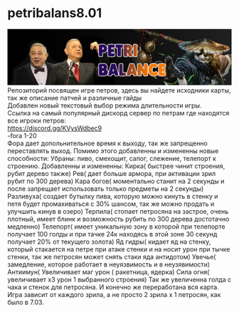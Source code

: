 # petribalans8.01
![alt text](http://github.com/strst/petribalans8.01/blob/main/image/petri.jpg?raw=true)
<br/>Репозиторий посвящен игре петров, здесь вы найдете исходники карты, так же описание патчей и различные гайды
<br/>Добавлен новый текстовый выбор режима длительности игры.
<br/>Ссылка на самый популярный дискорд сервер по петрам где находятся все игроки петров:
<br/>https://discord.gg/KVysWdbec9
<br/>-fora 1-20
<br/>Фора дает допольнительное время к выходу, так же запрещенно переставлять выход.
Помимо этого добавленны и измененны новые способности:
Убраны: 
пиво, смехощит, сапог, слежение, телепорт к строению.
Добавленны и измененны:
Кирка( быстрее чинит строения, рубит дерево также)
Рев( дает больше армора, при активации зрил рубит по 300 дерева)
Кара богов( моментально станит на 2 секунды и после запрещает использовать только предметы на 2 секунды)
Разливуха( создает бутылку пива, которую можно кинуть в стенку и петя будет промахиваться с 30% шансом, так же можно продать и улучшить кинув в озеро)
Терпила( стопает петросяна на застрое, очень плотный, имеет блинк и возможность рубить по 300 дерева достотачно медленно)
Телепорт( имеет уникальную зону в которой при телепорте получает 100 голды и при тачке 24к находясь в этой зоне 30 секунд получает 20% от текущего золота)
Яд гидры( кидает яд на стенку, который стакается на петре при атаке стенки и на носит урон при тычке стенки, так же петросян может снять стаки яда антидотом)
Увечье( замедление, которое работает в неуязвимость и в неузявимости)
Антиимун( Увеличивает маг урон ( ракетница, ядерка)
Сила огня( увеличивает х3 урон 1 выбранного строения)
Так же увеличенна голда с чака и стенок для петросяна.
И конечно же переработана вся карта.
Игра зависит от каждого зрила, а не просто 2 зрила х 1 петросян, как было в 7.03.
